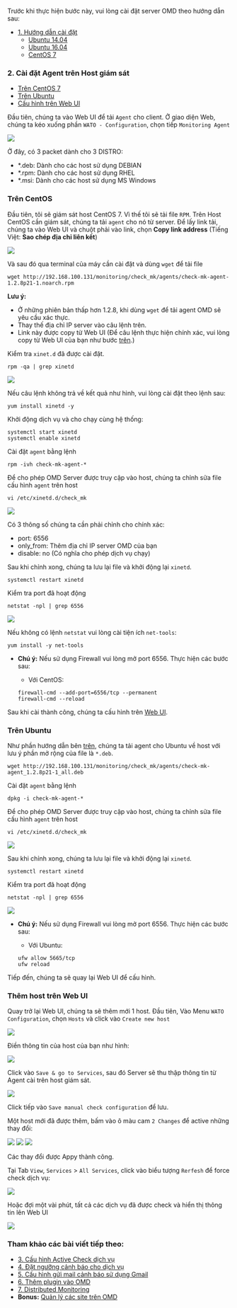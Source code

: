 Trước khi thực hiện bước này, vui lòng cài đặt server OMD theo hướng dẫn sau: 

- [1. Hướng dẫn cài đặt](../README.md#1)
	- [Ubuntu 14.04](1.3.Setup-OMD-U14.04.md)
	- [Ubuntu 16.04](1.2.Setup-OMD-U16.04.md)
	- [CentOS 7](1.1.Setup-OMD-CentOS7.md)
	
### 2. Cài đặt Agent trên Host giám sát

- [Trên CentOS 7](#1)
- [Trên Ubuntu](#2)
- [Cấu hình trên Web UI](#3)

Đầu tiên, chúng ta vào Web UI để tải `Agent` cho client. Ở giao diện Web, chúng ta kéo xuống phần `WATO - Configuration`, chọn tiếp `Monitoring Agent`

<img src="../images/9.agent1-1.png" />

Ở đây, có 3 packet dành cho 3 DISTRO:

- *.deb: Dành cho các host sử dụng DEBIAN
- *.rpm: Dành cho các host sử dụng RHEL
- *.msi: Dành cho các host sử dụng MS Windows



<a name="1" ></a>
### Trên CentOS

Đầu tiên, tôi sẽ giám sát host CentOS 7. Vì thế tôi sẽ tải file `RPM`. Trên Host CentOS cần giám sát, chúng ta tải `agent` cho nó từ server. Để lấy link tải, chúng ta vào Web UI và chuột phải vào link, chọn **Copy link address** (Tiếng Việt: **Sao chép địa chỉ liên kết**)

<a name="copylink" ></a>
<img src="../images/9.agent1-2.png" />

Và sau đó qua terminal của máy cần cài đặt và dùng `wget` để tải file

```
wget http://192.168.100.131/monitoring/check_mk/agents/check-mk-agent-1.2.8p21-1.noarch.rpm
```

**Lưu ý:** 
- Ở những phiên bản thấp hơn 1.2.8, khi dùng `wget` để tải agent OMD sẽ yêu cầu xác thực.
- Thay thế địa chỉ IP server vào câu lệnh trên.
- Link này được copy từ Web UI (Để câu lệnh thực hiện chính xác, vui lòng copy từ Web UI của bạn như bước [trên](#copylink).)

Kiểm tra `xinet.d` đã được cài đặt.

```
rpm -qa | grep xinetd
```

<img src="../images/9.xinet.png" />

Nếu câu lệnh không trả về kết quả như hình, vui lòng cài đặt theo lệnh sau:

```
yum install xinetd -y
```

Khởi động dịch vụ và cho chạy cùng hệ thống:

```
systemctl start xinetd
systemctl enable xinetd
```

Cài đặt `agent` bằng lệnh

```
rpm -ivh check-mk-agent-*
```

Để cho phép OMD Server được truy cập vào host, chúng ta chỉnh sửa file cấu hình `agent` trên host

```
vi /etc/xinetd.d/check_mk
```

<img src="../images/9.agent3.png" />

Có 3 thông số chúng ta cần phải chỉnh cho chính xác:

- port: 6556
- only_from: Thêm địa chỉ IP server OMD của bạn
- disable: no (Có nghĩa cho phép dịch vụ chạy)

Sau khi chỉnh xong, chúng ta lưu lại file và khởi động lại `xinetd`.

```
systemctl restart xinetd
```

Kiểm tra port đã hoạt động

```
netstat -npl | grep 6556
```

<img src="../images/9.agent4.png" />

Nếu không có lệnh `netstat` vui lòng cài tiện ích `net-tools`:

```
yum install -y net-tools
```

- **Chú ý:** Nếu sử dụng Firewall vui lòng mở port 6556. Thực hiện các bước sau:

	- Với CentOS:
	
	```
	firewall-cmd --add-port=6556/tcp --permanent
	firewall-cmd --reload
	```

Sau khi cài thành công, chúng ta cấu hình trên [Web UI](#3).

<a name="2" ></a>
### Trên Ubuntu

Như phần hướng dẫn bên [trên](#1), chúng ta tải agent cho Ubuntu về host với lưu ý phần mở rộng của file là `*.deb`.

```
wget http://192.168.100.131/monitoring/check_mk/agents/check-mk-agent_1.2.8p21-1_all.deb
```

Cài đặt `agent` bằng lệnh

```
dpkg -i check-mk-agent-*
```

Để cho phép OMD Server được truy cập vào host, chúng ta chỉnh sửa file cấu hình `agent` trên host

```
vi /etc/xinetd.d/check_mk
```

<img src="../images/9.agent3.png" />

Sau khi chỉnh xong, chúng ta lưu lại file và khởi động lại `xinetd`.

```
systemctl restart xinetd
```

Kiểm tra port đã hoạt động

```
netstat -npl | grep 6556
```

<img src="../images/9.agent4.png" />

- **Chú ý:** Nếu sử dụng Firewall vui lòng mở port 6556. Thực hiện các bước sau:

	- Với Ubuntu:
	
	```
	ufw allow 5665/tcp
	ufw reload
	```

Tiếp đến, chúng ta sẽ quay lại Web UI để cấu hình.

<a name="3" ></a>
### Thêm host trên Web UI

Quay trở lại Web UI, chúng ta sẽ thêm mới 1 host. Đầu tiên, Vào Menu `WATO Configuration`, chọn `Hosts` và click vào `Create new host`

<img src="../images/10.host1-2.png" />

Điền thông tin của host của bạn như hình:

<img src="../images/10.host2-2.png" />

Click vào `Save & go to Services`, sau đó Server sẽ thu thập thông tin từ Agent cài trên host giám sát.

<img src="../images/10.host3-2.png" />

Click tiếp vào `Save manual check configuration` để lưu.

Một host mới đã được thêm, bấm vào ô màu cam `2 Changes` để active những thay đổi:

<img src="../images/10.host4-2.png" />
 
<img src="../images/10.host5-2.png" />

<img src="../images/10.host6-2.png" />

Các thay đổi được Appy thành công.

Tại Tab `View`, `Services` > `All Services`, click vào biểu tượng `Rerfesh` để force check dịch vụ:

<img src="../images/10.host7-2.png" />

Hoặc đợi một vài phút, tất cả các dịch vụ đã được check và hiển thị thông tin lên Web UI

<img src="../images/10.host8.png" />

### Tham khảo các bài viết tiếp theo:

- [3. Cấu hình Active Check dịch vụ](3.Active-check.md)
- [4. Đặt ngưỡng cảnh báo cho dịch vụ](4.Set-threshold.md)
- [5. Cấu hình gửi mail cảnh báo sử dụng Gmail](5.Send-Noitify.md)
- [6. Thêm plugin vào OMD](6.Add-plugins.md)
- [7. Distributed Monitoring](7.Distributed.md)
- **Bonus:** [Quản lý các site trên OMD](Management-OMD.md)